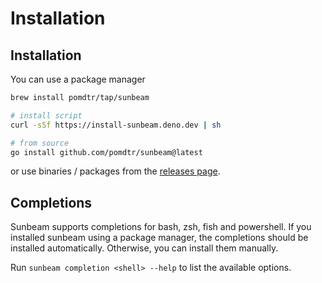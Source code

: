 # Installation

## Installation

You can use a package manager

```bash
brew install pomdtr/tap/sunbeam

# install script
curl -sSf https://install-sunbeam.deno.dev | sh

# from source
go install github.com/pomdtr/sunbeam@latest
```

or use binaries / packages from the [releases page](https://github.com/pomdtr/sunbeam/releases/latest).

## Completions

Sunbeam supports completions for bash, zsh, fish and powershell. If you installed sunbeam using a package manager, the completions should be installed automatically. Otherwise, you can install them manually.

Run `sunbeam completion <shell> --help` to list the available options.

